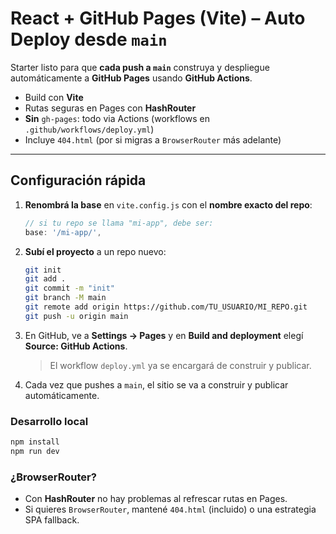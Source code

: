 # React + GitHub Pages (Vite) – Auto Deploy desde `main`

Starter listo para que **cada push a `main`** construya y despliegue automáticamente a **GitHub Pages** usando **GitHub Actions**.

- Build con **Vite**
- Rutas seguras en Pages con **HashRouter**
- **Sin** `gh-pages`: todo via Actions (workflows en `.github/workflows/deploy.yml`)
- Incluye `404.html` (por si migras a `BrowserRouter` más adelante)

---

## Configuración rápida

1. **Renombrá la base** en `vite.config.js` con el **nombre exacto del repo**:
   ```js
   // si tu repo se llama "mi-app", debe ser:
   base: '/mi-app/',
   ```

2. **Subí el proyecto** a un repo nuevo:
   ```bash
   git init
   git add .
   git commit -m "init"
   git branch -M main
   git remote add origin https://github.com/TU_USUARIO/MI_REPO.git
   git push -u origin main
   ```

3. En GitHub, ve a **Settings → Pages** y en **Build and deployment** elegí **Source: GitHub Actions**.
   > El workflow `deploy.yml` ya se encargará de construir y publicar.

4. Cada vez que pushes a `main`, el sitio se va a construir y publicar automáticamente.

### Desarrollo local
```bash
npm install
npm run dev
```

### ¿BrowserRouter?
- Con **HashRouter** no hay problemas al refrescar rutas en Pages.
- Si quieres `BrowserRouter`, mantené `404.html` (incluido) o una estrategia SPA fallback.
